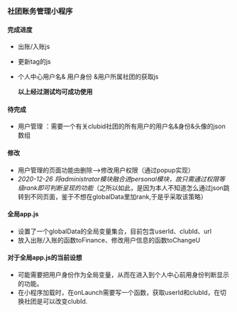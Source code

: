 ### 社团账务管理小程序
#### 完成进度
* 出账/入账js

* 更新tag的js

* 个人中心用户名& 用户身份 &用户所属社团的获取js

  **以上经过测试均可成功使用**

#### 待完成
* 用户管理 ：需要一个有关clubid社团的所有用户的用户名&身份&头像的json数组
#### 修改
* 用户管理的页面功能由删除——>修改用户权限（通过popup实现）
* _2020-12-26 将administrator模块融合进personal模块，故只需通过权限等级rank即可判断呈现的功能_（之所以如此，是因为本人不知道怎么通过json跳转到不同页面，鉴于不想在globalData里加rank,于是乎采取该策略）

#### 全局app.js
* 设置了一个globalData的全局变量集合，目前包含userId、clubId、url
* 放入出账/入账的函数toFinance、修改用户信息的函数toChangeU

#### 对于全局app.js的当前设想
* 可能需要把用户身份作为全局变量，从而在进入到个人中心前用身份判断显示的功能。
* 在小程序加载时，在onLaunch需要写一个函数，获取userId和clubId，在切换社团是可以改变clubId.